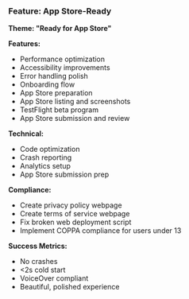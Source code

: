 ### Feature: App Store-Ready
**Theme: "Ready for App Store"**

**Features:**
- Performance optimization
- Accessibility improvements
- Error handling polish
- Onboarding flow
- App Store preparation
- App Store listing and screenshots
- TestFlight beta program
- App Store submission and review

**Technical:**
- Code optimization
- Crash reporting
- Analytics setup
- App Store submission prep

**Compliance:**
- Create privacy policy webpage
- Create terms of service webpage
- Fix broken web deployment script
- Implement COPPA compliance for users under 13

**Success Metrics:**
- No crashes
- <2s cold start
- VoiceOver compliant
- Beautiful, polished experience

